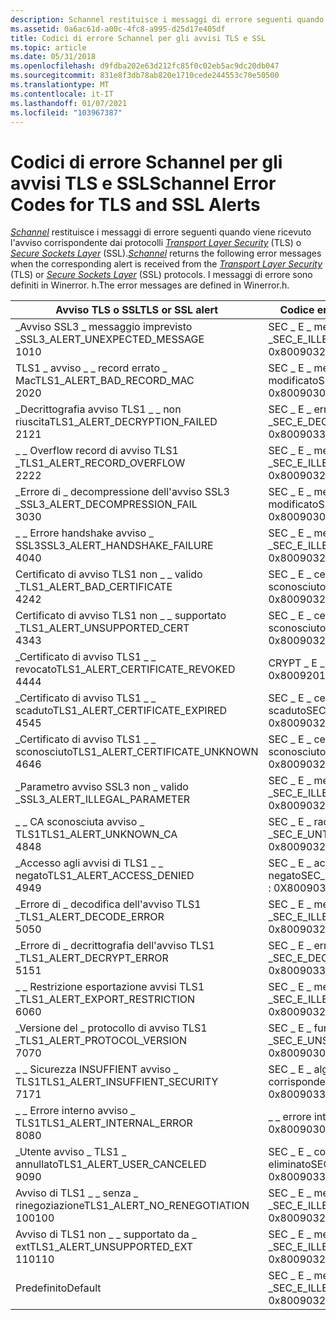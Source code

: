 ```yaml
---
description: Schannel restituisce i messaggi di errore seguenti quando viene ricevuto l'avviso corrispondente dai protocolli Transport Layer Security (TLS) o Secure Sockets Layer (SSL).
ms.assetid: 0a6ac61d-a00c-4fc8-a995-d25d17e405df
title: Codici di errore Schannel per gli avvisi TLS e SSL
ms.topic: article
ms.date: 05/31/2018
ms.openlocfilehash: d9fdba202e63d212fc85f0c02eb5ac9dc20db047
ms.sourcegitcommit: 831e8f3db78ab820e1710cede244553c70e50500
ms.translationtype: MT
ms.contentlocale: it-IT
ms.lasthandoff: 01/07/2021
ms.locfileid: "103967387"
---
```

# <a name="schannel-error-codes-for-tls-and-ssl-alerts"></a><span data-ttu-id="77328-103">Codici di errore Schannel per gli avvisi TLS e SSL</span><span class="sxs-lookup"><span data-stu-id="77328-103">Schannel Error Codes for TLS and SSL Alerts</span></span>

<span data-ttu-id="77328-104">[*Schannel*](../secgloss/s-gly.md) restituisce i messaggi di errore seguenti quando viene ricevuto l'avviso corrispondente dai protocolli [*Transport Layer Security*](../secgloss/t-gly.md) (TLS) o [*Secure Sockets Layer*](../secgloss/s-gly.md) (SSL).</span><span class="sxs-lookup"><span data-stu-id="77328-104">[*Schannel*](../secgloss/s-gly.md) returns the following error messages when the corresponding alert is received from the [*Transport Layer Security*](../secgloss/t-gly.md) (TLS) or [*Secure Sockets Layer*](../secgloss/s-gly.md) (SSL) protocols.</span></span> <span data-ttu-id="77328-105">I messaggi di errore sono definiti in Winerror. h.</span><span class="sxs-lookup"><span data-stu-id="77328-105">The error messages are defined in Winerror.h.</span></span>



| <span data-ttu-id="77328-106">Avviso TLS o SSL</span><span class="sxs-lookup"><span data-stu-id="77328-106">TLS or SSL alert</span></span>                                           | <span data-ttu-id="77328-107">Codice errore Schannel</span><span class="sxs-lookup"><span data-stu-id="77328-107">Schannel error code</span></span>                                                   |
|------------------------------------------------------------|-----------------------------------------------------------------------|
| <span data-ttu-id="77328-108">\_Avviso SSL3 \_ messaggio imprevisto \_</span><span class="sxs-lookup"><span data-stu-id="77328-108">SSL3\_ALERT\_UNEXPECTED\_MESSAGE</span></span><br/> <span data-ttu-id="77328-109">10</span><span class="sxs-lookup"><span data-stu-id="77328-109">10</span></span><br/>  | <span data-ttu-id="77328-110">SEC \_ E \_ messaggio non valido \_</span><span class="sxs-lookup"><span data-stu-id="77328-110">SEC\_E\_ILLEGAL\_MESSAGE</span></span><br/> <span data-ttu-id="77328-111">0x80090326</span><span class="sxs-lookup"><span data-stu-id="77328-111">0x80090326</span></span><br/>             |
| <span data-ttu-id="77328-112">TLS1 \_ avviso \_ \_ record errato \_ Mac</span><span class="sxs-lookup"><span data-stu-id="77328-112">TLS1\_ALERT\_BAD\_RECORD\_MAC</span></span><br/> <span data-ttu-id="77328-113">20</span><span class="sxs-lookup"><span data-stu-id="77328-113">20</span></span><br/>     | <span data-ttu-id="77328-114">SEC \_ E \_ messaggio \_ modificato</span><span class="sxs-lookup"><span data-stu-id="77328-114">SEC\_E\_MESSAGE\_ALTERED</span></span><br/> <span data-ttu-id="77328-115">0x8009030F</span><span class="sxs-lookup"><span data-stu-id="77328-115">0x8009030F</span></span><br/>             |
| <span data-ttu-id="77328-116">\_Decrittografia avviso TLS1 \_ \_ non riuscita</span><span class="sxs-lookup"><span data-stu-id="77328-116">TLS1\_ALERT\_DECRYPTION\_FAILED</span></span><br/> <span data-ttu-id="77328-117">21</span><span class="sxs-lookup"><span data-stu-id="77328-117">21</span></span><br/>   | <span data-ttu-id="77328-118">SEC \_ E \_ errore di decrittografia \_</span><span class="sxs-lookup"><span data-stu-id="77328-118">SEC\_E\_DECRYPT\_FAILURE</span></span><br/> <span data-ttu-id="77328-119">0x80090330</span><span class="sxs-lookup"><span data-stu-id="77328-119">0x80090330</span></span><br/>             |
| <span data-ttu-id="77328-120">\_ \_ Overflow record di avviso TLS1 \_</span><span class="sxs-lookup"><span data-stu-id="77328-120">TLS1\_ALERT\_RECORD\_OVERFLOW</span></span><br/> <span data-ttu-id="77328-121">22</span><span class="sxs-lookup"><span data-stu-id="77328-121">22</span></span><br/>     | <span data-ttu-id="77328-122">SEC \_ E \_ messaggio non valido \_</span><span class="sxs-lookup"><span data-stu-id="77328-122">SEC\_E\_ILLEGAL\_MESSAGE</span></span><br/> <span data-ttu-id="77328-123">0x80090326</span><span class="sxs-lookup"><span data-stu-id="77328-123">0x80090326</span></span><br/>             |
| <span data-ttu-id="77328-124">\_Errore di \_ decompressione dell'avviso SSL3 \_</span><span class="sxs-lookup"><span data-stu-id="77328-124">SSL3\_ALERT\_DECOMPRESSION\_FAIL</span></span><br/> <span data-ttu-id="77328-125">30</span><span class="sxs-lookup"><span data-stu-id="77328-125">30</span></span><br/>  | <span data-ttu-id="77328-126">SEC \_ E \_ messaggio \_ modificato</span><span class="sxs-lookup"><span data-stu-id="77328-126">SEC\_E\_MESSAGE\_ALTERED</span></span><br/> <span data-ttu-id="77328-127">0x8009030F</span><span class="sxs-lookup"><span data-stu-id="77328-127">0x8009030F</span></span><br/>             |
| <span data-ttu-id="77328-128">\_ \_ Errore handshake avviso \_ SSL3</span><span class="sxs-lookup"><span data-stu-id="77328-128">SSL3\_ALERT\_HANDSHAKE\_FAILURE</span></span><br/> <span data-ttu-id="77328-129">40</span><span class="sxs-lookup"><span data-stu-id="77328-129">40</span></span><br/>   | <span data-ttu-id="77328-130">SEC \_ E \_ messaggio non valido \_</span><span class="sxs-lookup"><span data-stu-id="77328-130">SEC\_E\_ILLEGAL\_MESSAGE</span></span><br/> <span data-ttu-id="77328-131">0x80090326</span><span class="sxs-lookup"><span data-stu-id="77328-131">0x80090326</span></span><br/>             |
| <span data-ttu-id="77328-132">Certificato di avviso TLS1 non \_ \_ valido \_</span><span class="sxs-lookup"><span data-stu-id="77328-132">TLS1\_ALERT\_BAD\_CERTIFICATE</span></span><br/> <span data-ttu-id="77328-133">42</span><span class="sxs-lookup"><span data-stu-id="77328-133">42</span></span><br/>     | <span data-ttu-id="77328-134">SEC \_ E \_ certificato \_ sconosciuto</span><span class="sxs-lookup"><span data-stu-id="77328-134">SEC\_E\_CERT\_UNKNOWN</span></span><br/> <span data-ttu-id="77328-135">0x80090327</span><span class="sxs-lookup"><span data-stu-id="77328-135">0x80090327</span></span><br/>                |
| <span data-ttu-id="77328-136">Certificato di avviso TLS1 non \_ \_ supportato \_</span><span class="sxs-lookup"><span data-stu-id="77328-136">TLS1\_ALERT\_UNSUPPORTED\_CERT</span></span><br/> <span data-ttu-id="77328-137">43</span><span class="sxs-lookup"><span data-stu-id="77328-137">43</span></span><br/>    | <span data-ttu-id="77328-138">SEC \_ E \_ certificato \_ sconosciuto</span><span class="sxs-lookup"><span data-stu-id="77328-138">SEC\_E\_CERT\_UNKNOWN</span></span><br/> <span data-ttu-id="77328-139">0x80090327</span><span class="sxs-lookup"><span data-stu-id="77328-139">0x80090327</span></span><br/>                |
| <span data-ttu-id="77328-140">\_Certificato di avviso TLS1 \_ \_ revocato</span><span class="sxs-lookup"><span data-stu-id="77328-140">TLS1\_ALERT\_CERTIFICATE\_REVOKED</span></span><br/> <span data-ttu-id="77328-141">44</span><span class="sxs-lookup"><span data-stu-id="77328-141">44</span></span><br/> | <span data-ttu-id="77328-142">CRYPT \_ E \_ revocata</span><span class="sxs-lookup"><span data-stu-id="77328-142">CRYPT\_E\_REVOKED</span></span><br/> <span data-ttu-id="77328-143">0x80092010</span><span class="sxs-lookup"><span data-stu-id="77328-143">0x80092010</span></span><br/>                    |
| <span data-ttu-id="77328-144">\_Certificato di avviso TLS1 \_ \_ scaduto</span><span class="sxs-lookup"><span data-stu-id="77328-144">TLS1\_ALERT\_CERTIFICATE\_EXPIRED</span></span><br/> <span data-ttu-id="77328-145">45</span><span class="sxs-lookup"><span data-stu-id="77328-145">45</span></span><br/> | <span data-ttu-id="77328-146">SEC \_ E \_ certificato \_ scaduto</span><span class="sxs-lookup"><span data-stu-id="77328-146">SEC\_E\_CERT\_EXPIRED</span></span><br/> <span data-ttu-id="77328-147">0x80090328</span><span class="sxs-lookup"><span data-stu-id="77328-147">0x80090328</span></span><br/>                |
| <span data-ttu-id="77328-148">\_Certificato di avviso TLS1 \_ \_ sconosciuto</span><span class="sxs-lookup"><span data-stu-id="77328-148">TLS1\_ALERT\_CERTIFICATE\_UNKNOWN</span></span><br/> <span data-ttu-id="77328-149">46</span><span class="sxs-lookup"><span data-stu-id="77328-149">46</span></span><br/> | <span data-ttu-id="77328-150">SEC \_ E \_ certificato \_ sconosciuto</span><span class="sxs-lookup"><span data-stu-id="77328-150">SEC\_E\_CERT\_UNKNOWN</span></span><br/> <span data-ttu-id="77328-151">0x80090327</span><span class="sxs-lookup"><span data-stu-id="77328-151">0x80090327</span></span><br/>                |
| <span data-ttu-id="77328-152">\_Parametro avviso SSL3 non \_ valido \_</span><span class="sxs-lookup"><span data-stu-id="77328-152">SSL3\_ALERT\_ILLEGAL\_PARAMETER</span></span><br/>                 | <span data-ttu-id="77328-153">SEC \_ E \_ messaggio non valido \_</span><span class="sxs-lookup"><span data-stu-id="77328-153">SEC\_E\_ILLEGAL\_MESSAGE</span></span><br/> <span data-ttu-id="77328-154">0x80090326</span><span class="sxs-lookup"><span data-stu-id="77328-154">0x80090326</span></span><br/>             |
| <span data-ttu-id="77328-155">\_ \_ CA sconosciuta avviso \_ TLS1</span><span class="sxs-lookup"><span data-stu-id="77328-155">TLS1\_ALERT\_UNKNOWN\_CA</span></span><br/> <span data-ttu-id="77328-156">48</span><span class="sxs-lookup"><span data-stu-id="77328-156">48</span></span><br/>          | <span data-ttu-id="77328-157">SEC \_ E \_ radice non attendibile \_</span><span class="sxs-lookup"><span data-stu-id="77328-157">SEC\_E\_UNTRUSTED\_ROOT</span></span><br/> <span data-ttu-id="77328-158">0x80090325</span><span class="sxs-lookup"><span data-stu-id="77328-158">0x80090325</span></span><br/>              |
| <span data-ttu-id="77328-159">\_Accesso agli avvisi di TLS1 \_ \_ negato</span><span class="sxs-lookup"><span data-stu-id="77328-159">TLS1\_ALERT\_ACCESS\_DENIED</span></span><br/> <span data-ttu-id="77328-160">49</span><span class="sxs-lookup"><span data-stu-id="77328-160">49</span></span><br/>       | <span data-ttu-id="77328-161">SEC \_ E \_ accesso \_ negato</span><span class="sxs-lookup"><span data-stu-id="77328-161">SEC\_E\_LOGON\_DENIED</span></span><br/> <span data-ttu-id="77328-162">: 0X8009030c</span><span class="sxs-lookup"><span data-stu-id="77328-162">0x8009030C</span></span><br/>                |
| <span data-ttu-id="77328-163">\_Errore di \_ decodifica dell'avviso TLS1 \_</span><span class="sxs-lookup"><span data-stu-id="77328-163">TLS1\_ALERT\_DECODE\_ERROR</span></span><br/> <span data-ttu-id="77328-164">50</span><span class="sxs-lookup"><span data-stu-id="77328-164">50</span></span><br/>        | <span data-ttu-id="77328-165">SEC \_ E \_ messaggio non valido \_</span><span class="sxs-lookup"><span data-stu-id="77328-165">SEC\_E\_ILLEGAL\_MESSAGE</span></span><br/> <span data-ttu-id="77328-166">0x80090326</span><span class="sxs-lookup"><span data-stu-id="77328-166">0x80090326</span></span><br/>             |
| <span data-ttu-id="77328-167">\_Errore di \_ decrittografia dell'avviso TLS1 \_</span><span class="sxs-lookup"><span data-stu-id="77328-167">TLS1\_ALERT\_DECRYPT\_ERROR</span></span><br/> <span data-ttu-id="77328-168">51</span><span class="sxs-lookup"><span data-stu-id="77328-168">51</span></span><br/>       | <span data-ttu-id="77328-169">SEC \_ E \_ errore di decrittografia \_</span><span class="sxs-lookup"><span data-stu-id="77328-169">SEC\_E\_DECRYPT\_FAILURE</span></span><br/> <span data-ttu-id="77328-170">0x80090330</span><span class="sxs-lookup"><span data-stu-id="77328-170">0x80090330</span></span><br/>             |
| <span data-ttu-id="77328-171">\_ \_ Restrizione esportazione avvisi TLS1 \_</span><span class="sxs-lookup"><span data-stu-id="77328-171">TLS1\_ALERT\_EXPORT\_RESTRICTION</span></span><br/> <span data-ttu-id="77328-172">60</span><span class="sxs-lookup"><span data-stu-id="77328-172">60</span></span><br/>  | <span data-ttu-id="77328-173">SEC \_ E \_ messaggio non valido \_</span><span class="sxs-lookup"><span data-stu-id="77328-173">SEC\_E\_ILLEGAL\_MESSAGE</span></span><br/> <span data-ttu-id="77328-174">0x80090326</span><span class="sxs-lookup"><span data-stu-id="77328-174">0x80090326</span></span><br/>             |
| <span data-ttu-id="77328-175">\_Versione del \_ protocollo di avviso TLS1 \_</span><span class="sxs-lookup"><span data-stu-id="77328-175">TLS1\_ALERT\_PROTOCOL\_VERSION</span></span><br/> <span data-ttu-id="77328-176">70</span><span class="sxs-lookup"><span data-stu-id="77328-176">70</span></span><br/>    | <span data-ttu-id="77328-177">SEC \_ E \_ funzione non supportata \_</span><span class="sxs-lookup"><span data-stu-id="77328-177">SEC\_E\_UNSUPPORTED\_FUNCTION</span></span><br/> <span data-ttu-id="77328-178">0x80090302</span><span class="sxs-lookup"><span data-stu-id="77328-178">0x80090302</span></span><br/>        |
| <span data-ttu-id="77328-179">\_ \_ Sicurezza INSUFFIENT avviso \_ TLS1</span><span class="sxs-lookup"><span data-stu-id="77328-179">TLS1\_ALERT\_INSUFFIENT\_SECURITY</span></span><br/> <span data-ttu-id="77328-180">71</span><span class="sxs-lookup"><span data-stu-id="77328-180">71</span></span><br/> | <span data-ttu-id="77328-181">SEC \_ E \_ algoritmo non \_ corrispondenti</span><span class="sxs-lookup"><span data-stu-id="77328-181">SEC\_E\_ALGORITHM\_MISMATCH</span></span><br/> <span data-ttu-id="77328-182">0x80090331</span><span class="sxs-lookup"><span data-stu-id="77328-182">0x80090331</span></span><br/>          |
| <span data-ttu-id="77328-183">\_ \_ Errore interno avviso \_ TLS1</span><span class="sxs-lookup"><span data-stu-id="77328-183">TLS1\_ALERT\_INTERNAL\_ERROR</span></span><br/> <span data-ttu-id="77328-184">80</span><span class="sxs-lookup"><span data-stu-id="77328-184">80</span></span><br/>      | <span data-ttu-id="77328-185">\_ \_ errore interno sec \_ E</span><span class="sxs-lookup"><span data-stu-id="77328-185">SEC\_E\_INTERNAL\_ERROR</span></span><br/> <span data-ttu-id="77328-186">0x80090304</span><span class="sxs-lookup"><span data-stu-id="77328-186">0x80090304</span></span><br/>              |
| <span data-ttu-id="77328-187">\_Utente avviso \_ TLS1 \_ annullato</span><span class="sxs-lookup"><span data-stu-id="77328-187">TLS1\_ALERT\_USER\_CANCELED</span></span><br/> <span data-ttu-id="77328-188">90</span><span class="sxs-lookup"><span data-stu-id="77328-188">90</span></span><br/>       | <span data-ttu-id="77328-189">SEC \_ E \_ contesto non completato \_ \_ eliminato</span><span class="sxs-lookup"><span data-stu-id="77328-189">SEC\_E\_UNFINISHED\_CONTEXT\_DELETED</span></span><br/> <span data-ttu-id="77328-190">0x80090333</span><span class="sxs-lookup"><span data-stu-id="77328-190">0x80090333</span></span><br/> |
| <span data-ttu-id="77328-191">Avviso di TLS1 \_ \_ senza \_ rinegoziazione</span><span class="sxs-lookup"><span data-stu-id="77328-191">TLS1\_ALERT\_NO\_RENEGOTIATION</span></span><br/> <span data-ttu-id="77328-192">100</span><span class="sxs-lookup"><span data-stu-id="77328-192">100</span></span><br/>   | <span data-ttu-id="77328-193">SEC \_ E \_ messaggio non valido \_</span><span class="sxs-lookup"><span data-stu-id="77328-193">SEC\_E\_ILLEGAL\_MESSAGE</span></span><br/> <span data-ttu-id="77328-194">0x80090326</span><span class="sxs-lookup"><span data-stu-id="77328-194">0x80090326</span></span><br/>             |
| <span data-ttu-id="77328-195">Avviso di TLS1 non \_ \_ supportato da \_ ext</span><span class="sxs-lookup"><span data-stu-id="77328-195">TLS1\_ALERT\_UNSUPPORTED\_EXT</span></span><br/> <span data-ttu-id="77328-196">110</span><span class="sxs-lookup"><span data-stu-id="77328-196">110</span></span><br/>    | <span data-ttu-id="77328-197">SEC \_ E \_ messaggio non valido \_</span><span class="sxs-lookup"><span data-stu-id="77328-197">SEC\_E\_ILLEGAL\_MESSAGE</span></span><br/> <span data-ttu-id="77328-198">0x80090326</span><span class="sxs-lookup"><span data-stu-id="77328-198">0x80090326</span></span><br/>             |
| <span data-ttu-id="77328-199">Predefinito</span><span class="sxs-lookup"><span data-stu-id="77328-199">Default</span></span><br/>                                         | <span data-ttu-id="77328-200">SEC \_ E \_ messaggio non valido \_</span><span class="sxs-lookup"><span data-stu-id="77328-200">SEC\_E\_ILLEGAL\_MESSAGE</span></span><br/> <span data-ttu-id="77328-201">0x80090326</span><span class="sxs-lookup"><span data-stu-id="77328-201">0x80090326</span></span><br/>             |



 

 

 
